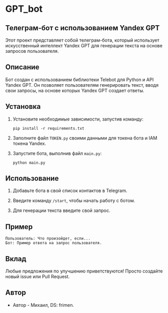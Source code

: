 # GPT_bot

## Телеграм-бот с использованием Yandex GPT

Этот проект представляет собой телеграм-бота, который использует искусственный интеллект Yandex GPT для генерации текста на основе запросов пользователя.

## Описание

Бот создан с использованием библиотеки Telebot для Python и API Yandex GPT. Он позволяет пользователям генерировать текст, вводя свои запросы, на основе которых Yandex GPT создает ответы.

## Установка

1. Установите необходимые зависимости, запустив команду:

   ```
   pip install -r requirements.txt
   ```

2. Заполните файл `TOKEN.py` своими данными для токена бота и IAM токена Yandex.

3. Запустите бота, выполнив файл `main.py`:

   ```
   python main.py
   ```

## Использование

1. Добавьте бота в свой список контактов в Telegram.

2. Введите команду `/start`, чтобы начать работу с ботом.

3. Для генерации текста введите свой запрос.

## Пример

```
Пользователь: Что произойдет, если...
Бот: Пример ответа на запрос пользователя.
```

## Вклад

Любые предложения по улучшению приветствуются! Просто создайте новый issue или Pull Request.

## Автор

- Автор - Михаил, DS: frimen.
